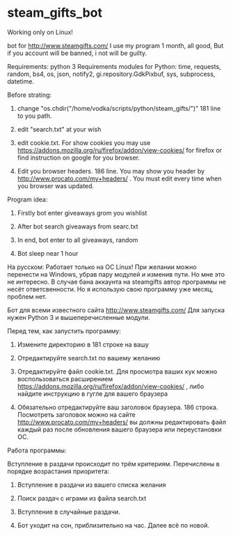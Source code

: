 # steam_gifts_bot
Working only on Linux!

bot for http://www.steamgifts.com/ I use my program 1 month, all good, But if you account will be banned, i not will be guilty.

Requirements: python 3
Requirements modules for Python:
time, requests, random, bs4, os, json, notify2, gi.repository.GdkPixbuf, sys, subprocess, datetime.

Before strating:

1) change "os.chdir("/home/vodka/scripts/python/steam_gifts/")" 181 line to you path.

2) edit "search.txt" at your wish

3) edit cookie.txt. For show cookies you may use https://addons.mozilla.org/ru/firefox/addon/view-cookies/ for firefox or find instruction on google for you browser.

4) Edit you browser headers. 186 line. You may show you header by http://www.procato.com/my+headers/ . You must edit every time when you browser was updated.

Program idea:
1) Firstly bot enter giveaways grom you wishlist

2) After bot search giveaways from searc.txt

3) In end, bot enter to all giveaways, random

4) Bot sleep near 1 hour

На русском:
Работает только на ОС Linux! При желании можно перенести на Windows, убрав пару модулей и изменив пути. Но мне это не интересно. В случае бана аккаунта на steamgifts автор программы не несёт ответсвенности. Но я использую свою программу уже месяц, проблем нет. 

Бот для всеми известного сайта http://www.steamgifts.com/ Для запуска нужен Python 3 и вышеперечисленные модули.

Перед тем, как запустить программу:

1) Измените директорию в 181 строке на вашу

2) Отредактируйте search.txt по вашему желанию

3) Отредактируйте файл cookie.txt. Для просмотра ваших кук можно воспользоваться расширением https://addons.mozilla.org/ru/firefox/addon/view-cookies/ , либо найдите инструкцию в гугле для вашего браузера

4) Обязательно отредактируйте ваш заголовок браузера. 186 строка. Посмотреть заголовок можно на сайте http://www.procato.com/my+headers/ вы должны редактировать файл каждый раз после обновления вашего браузера или переустановки ОС.

Работа программы:

Вступление в раздачи происходит по трём критериям. Перечислены в порядке возрастания приоритета:

1) Вступление в раздачи из вашего списка желания

2) Поиск раздач с играми из файла search.txt

3) Вступление в случайные раздачи.

4) Бот уходит на сон, приблизительно на час. Далее всё по новой.
